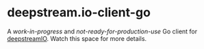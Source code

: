 # deepstream.io-client-go

A *work-in-progress* and *not-ready-for-production-use* Go client for [deepstreamIO](https://github.com/deepstreamIO). Watch this space for more details.
